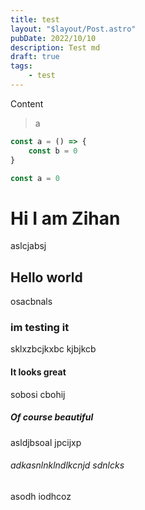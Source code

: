 ```yaml
---
title: test
layout: "$layout/Post.astro"
pubDate: 2022/10/10
description: Test md
draft: true
tags:
    - test
---
```


Content

> a

```ts
const a = () => {
	const b = 0
}
```

```ts
const a = 0
```

# Hi I am Zihan

aslcjabsj

## Hello world

osacbnals

### im testing it

sklxzbcjkxbc kjbjkcb

#### It looks great

sobosi cbohij

##### Of course beautiful

asldjbsoal jpcijxp

###### adkasnlnklndlkcnjd sdnlcks

asodh iodhcoz
